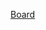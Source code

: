 [Board](https://miro.com/welcomeonboard/NczItk6NoDNVJSILLxBE6pFtdwDVKovEhymsPrWJSHPOzlJeX2tXtpkLoA8A7Dy3)
